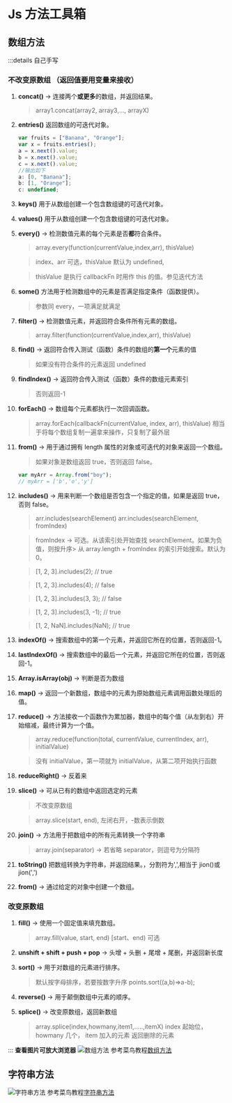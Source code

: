 # Js 方法工具箱

## 数组方法

:::details 自己手写

### 不改变原数组 （返回值要用变量来接收）

1.  **concat()** -> 连接两个**或更多**的数组，并返回结果。
    > array1.concat(array2, array3,..., arrayX)
2.  **entries()** 返回数组的可迭代对象。

    ```js
    var fruits = ["Banana", "Orange"];
    var x = fruits.entries();
    a = x.next().value;
    b = x.next().value;
    c = x.next().value;
    //输出如下
    a: [0, "Banana"];
    b: [1, "Orange"];
    c: undefined;
    ```

3.  **keys()** 用于从数组创建一个包含数组键的可迭代对象。
4.  **values()** 用于从数组创建一个包含数组键的可迭代对象。
5.  **every()** -> 检测数值元素的每个元素是否**都**符合条件。

    > array.every(function(currentValue,index,arr), thisValue)

    > index、arr 可选，thisValue 默认为 undefined,

    > thisValue 是执行 callbackFn 时用作 this 的值。参见迭代方法

6.  **some()** 方法用于检测数组中的元素是否满足指定条件（函数提供）。

    > 参数同 every，一项满足就满足

7.  **filter()** -> 检测数值元素，并返回符合条件所有元素的数组。
    > array.filter(function(currentValue,index,arr), thisValue)
8.  **find()** -> 返回符合传入测试（函数）条件的数组的**第一个**元素的值
    > 如果没有符合条件的元素返回 undefined
9.  **findIndex()** -> 返回符合传入测试（函数）条件的数组元素索引
    > 否则返回-1
10. **forEach()** -> 数组每个元素都执行一次回调函数。
    > array.forEach(callbackFn(currentValue, index, arr), thisValue)
    > 相当于将每个数组复制一遍拿来操作，只复制了最外层
11. **from()** -> 用于通过拥有 length 属性的对象或可迭代的对象来返回一个数组。
    > 如果对象是数组返回 true，否则返回 false。
    ```js
    var myArr = Array.from("boy");
    // myArr = ['b','o','y']
    ```
12. **includes()** -> 用来判断一个数组是否包含一个指定的值，如果是返回 true，否则 false。

    > arr.includes(searchElement)
    > arr.includes(searchElement, fromIndex)

    > fromIndex -> 可选。从该索引处开始查找 searchElement。如果为负值，则按升序> 从 array.length + fromIndex 的索引开始搜索。默认为 0。

    > [1, 2, 3].includes(2); // true

    > [1, 2, 3].includes(4); // false

    > [1, 2, 3].includes(3, 3); // false

    > [1, 2, 3].includes(3, -1); // true

    > [1, 2, NaN].includes(NaN); // true

13. **indexOf()** -> 搜索数组中的第一个元素，并返回它所在的位置，否则返回-1。
14. **lastIndexOf()** -> 搜索数组中的最后一个元素，并返回它所在的位置，否则返回-1。
15. **Array.isArray(obj)** -> 判断是否为数组

16. **map()** -> 返回一个新数组，数组中的元素为原始数组元素调用函数处理后的值。

17. **reduce()** -> 方法接收一个函数作为累加器，数组中的每个值（从左到右）开始缩减，最终计算为一个值。

    > array.reduce(function(total, currentValue, currentIndex, arr), initialValue)

    > 没有 initialValue，第一项就为 initialValue，从第二项开始执行函数

18. **reduceRight()** -> 反着来
19. **slice()** -> 可从已有的数组中返回选定的元素

    > 不改变原数组

    > array.slice(start, end), 左闭右开，-数表示倒数

20. **join()** -> 方法用于把数组中的所有元素转换一个字符串
    > array.join(separator) -> 若省略 separator，则逗号为分隔符
21. **toString()** 把数组转换为字符串，并返回结果。，分割符为',',相当于 jion()或 jion(',')
22. **from()** -> 通过给定的对象中创建一个数组。

### 改变原数组

1.  **fill()** -> 使用一个固定值来填充数组。

    > array.fill(value, start, end)
    > [start、end) 可选

2.  **unshift + shift + push + pop** -> 头增 + 头删 + 尾增 + 尾删，并返回新长度
3.  **sort()** -> 用于对数组的元素进行排序。
    > 默认按字母排序，若要按数字升序 points.sort((a,b)=>a-b);
4.  **reverse()** -> 用于颠倒数组中元素的顺序。
5.  **splice()** -> 改变原数组，返回新数组

    > array.splice(index,howmany,item1,.....,itemX)
    > index 起始位，howmany 几个， item 加入的元素
    > 返回删除的元素

:::
**查看图片可放大浏览器**
![数组方法](/数组方法.png)
参考菜鸟教程[数组方法](https://www.runoob.com/jsref/jsref-obj-array.html)

## 字符串方法

![字符串方法](/字符串方法.png)
参考菜鸟教程[字符串方法](https://www.runoob.com/jsref/jsref-obj-string.html)
